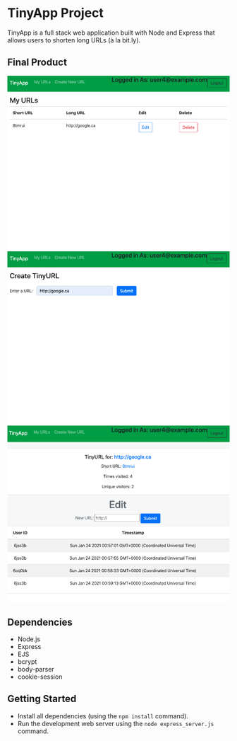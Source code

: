 # TinyApp Project

TinyApp is a full stack web application built with Node and Express that allows users to shorten long URLs (à la bit.ly).

## Final Product

!["Screenshot of URLs page"](https://github.com/Lanuvelza/tinyapp/blob/master/docs/urls-page-1.1.png?raw=true)
!["screenshot of creating new shortURL page"](https://github.com/Lanuvelza/tinyapp/blob/master/docs/new-url-page-1.1.png?raw=true)
!["Screenshot of editing new shortURL page"](https://github.com/Lanuvelza/tinyapp/blob/master/docs/edit-url-page-1.1.png?raw=true)


## Dependencies

- Node.js
- Express
- EJS
- bcrypt
- body-parser
- cookie-session

## Getting Started

- Install all dependencies (using the `npm install` command).
- Run the development web server using the `node express_server.js` command.